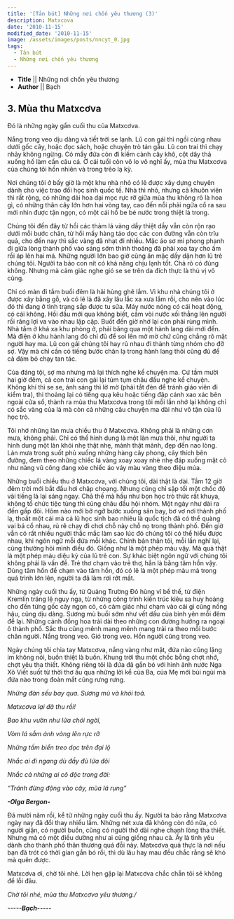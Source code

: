 ```yaml
---
title: '[Tản bút] Những nơi chốn yêu thương (3)'
description: Matxcova
date: '2010-11-15'
modified_date: '2010-11-15'
image: /assets/images/posts/nncyt_0.jpg
tags:
  - Tản bút
  - Những nơi chốn yêu thương
---
```



* **Title** || Những nơi chốn yêu thương
* **Author** || Bạch


## 3. Mùa thu Matxcơva

Đó là những ngày gần cuối thu của Matxcơva.


Nắng trong veo dịu dàng và tiết trời se lạnh. Lũ con gái thì ngồi cùng nhau dưới gốc cây, hoặc đọc sách, hoặc chuyện trò tán gẫu. Lũ con trai thì chạy nhảy không ngừng. Có mấy đứa còn đi kiếm cành cây khô, cột dây thả xuống hồ làm cần câu cá. Ở cái tuổi còn vô lo vô nghĩ ấy, mùa thu Matxcơva của chúng tôi hồn nhiên và trong trẻo lạ kỳ.


Nơi chúng tôi ở bấy giờ là một khu nhà nhỏ có lẽ được xây dựng chuyên dành cho việc trao đổi học sinh quốc tế. Nhà thì nhỏ, nhưng cả khuôn viên thì rất rộng, có những dải hoa dại mọc rực rỡ giữa mùa thu không rõ là hoa gì, có những thân cây lớn hơn hai vòng tay, cao đến nỗi phải ngửa cổ ra sau mới nhìn được tận ngọn, có một cái hồ be bé nước trong thiệt là trong.


Chúng tôi đến đây từ hồi các thảm lá vàng dầy thiệt dầy vẫn còn rộn rạo dưới mỗi bước chân, từ hồi mấy hàng táo dọc các con đường vẫn còn trĩu quả, cho đến nay thì sắc vàng đã nhạt đi nhiều. Mặc áo sơ mi phong phanh đi giữa lòng thành phố vào sáng sớm thỉnh thoảng đã phải xoa tay cho ấm rồi áp lên hai má. Những người lớn bao giờ cũng ăn mặc dầy dặn hơn lũ trẻ chúng tôi. Người ta bảo con nít có khả năng chịu lạnh tốt. Chả rõ có đúng không. Nhưng mà cảm giác nghe gió se se trên da đích thực là thú vị vô cùng.

Chỉ có màn đi tắm buổi đêm là hãi hùng ghê lắm. Vì khu nhà chúng tôi ở được xây bằng gỗ, và có lẽ là đã xây lâu lắc xa xưa lắm rồi, cho nên vào lúc đó thì đang ở tình trạng sắp được tu sửa. Máy nước nóng có cái hoạt động, có cái không. Hồi đầu mới qua không biết, cầm vòi nước xối thẳng lên người rồi răng lợi va vào nhau lập cập. Buốt đến giờ nhớ lại còn phải rùng mình. Nhà tắm ở khá xa khu phòng ở, phải băng qua một hành lang dài mới đến. Mà điện ở khu hành lang đó chỉ đủ để soi lên mờ mờ chứ cũng chẳng rõ mặt người hay ma. Lũ con gái chúng tôi hay rủ nhau đi thành từng nhóm cho đỡ sợ. Vậy mà chỉ cần có tiếng bước chân lạ trong hành lang thôi cũng đủ để cả đám bỏ chạy tan tác.

Của đáng tội, sợ ma nhưng mà lại thích nghe kể chuyện ma. Cứ tầm mười hai giờ đêm, cả con trai con gái lại túm tụm châu đầu nghe kể chuyện. Không khí thì se se, ánh sáng thì lờ mờ (phải tắt đèn để tránh giáo viên đi kiểm tra), thi thoảng lại có tiếng quạ kêu hoặc tiếng đập cánh xao xác bên ngoài cửa sổ, thành ra mùa thu Matxcơva trong tôi mỗi lần nhớ lại không chỉ có sắc vàng của lá mà còn cả những câu chuyện ma dài như vô tận của lũ học trò.


Tôi nhớ những làn mưa chiều thu ở Matxcơva. Không phải là những cơn mưa, không phải. Chỉ có thể hình dung là một làn mưa thôi, như người ta hình dung một làn khói nhẹ thật nhẹ, mảnh thật mảnh, đẹp đến nao lòng. Làn mưa trong suốt phủ xuống những hàng cây phong, cây thích bên đường, đem theo những chiếc lá vàng xoay xoay nhè nhẹ đáp xuống mặt cỏ như nàng vũ công đang xòe chiếc áo váy màu vàng theo điệu múa. 


Những buổi chiều thu ở Matxcơva, với chúng tôi, dài thật là dài. Tầm 12 giờ đêm trời mới bắt đầu hơi chập choạng. Nhưng cũng chỉ sập tối một chốc độ vài tiếng là lại sáng ngay. Chả thế mà hầu như bọn học trò thức rất khuya, không tổ chức tiệc tùng thì cũng châu đầu hội nhóm. Một ngày như dài ra đến gấp đôi. Hôm nào mới bỡ ngỡ bước xuống sân bay, bơ vơ nơi thành phố lạ, thoắt một cái mà cả lũ học sinh bao nhiêu là quốc tịch đã có thể quàng vai bá cổ nhau, rủ rê chạy đi chơi chỗ này chỗ nọ trong thành phố. Đến giờ vẫn có rất nhiều người thắc mắc làm sao lúc đó chúng tôi có thể hiểu được nhau, khi ngôn ngữ mỗi đứa mỗi khác. Chính bản thân tôi, mỗi lần nghĩ lại, cũng thường hỏi mình điều đó. Giống như là một phép màu vậy. Mà quả thật là một phép màu diệu kỳ của lũ trẻ con. Sự khác biệt ngôn ngữ với chúng tôi không phải là vấn đề. Trẻ thơ chạm vào trẻ thơ, hẳn là bằng tâm hồn vậy. Dùng tâm hồn để chạm vào tâm hồn, đó có lẽ là một phép màu mà trong quá trình lớn lên, người ta đã làm rơi rớt mất.


Những ngày cuối thu ấy, từ Quảng Trường Đỏ hùng vĩ bề thế, từ điện Kremlin tráng lệ nguy nga, từ những công trình kiến trúc kiêu sa huy hoàng cho đến từng gốc cây ngọn cỏ, có cảm giác như chạm vào cái gì cũng nồng hậu, cũng dịu dàng. Sương mù buổi sớm như vết dấu của bình yên mỗi đêm để lại. Những cánh đồng hoa trải dài theo những con đường hướng ra ngoại ô thành phố. Sắc thu cũng mênh mang mênh mang trải ra theo mỗi bước chân người. Nắng trong veo. Gió trong veo. Hồn người cũng trong veo. 


Ngày chúng tôi chia tay Matxcơva, nắng vàng như mật, đứa nào cũng lặng im không nói, buồn thiệt là buồn. Khung trời thu một chốc bỗng chợt nhớ, chợt yêu tha thiết. Không riêng tôi là đứa đã gắn bó với hình ảnh nước Nga Xô Viết suốt từ thời thơ ấu qua những lời kể của Ba, của Mẹ mới bùi ngùi mà đứa nào trong đoàn mắt cũng rưng rưng.


_Những đàn sếu bay qua. Sương mù và khói toả._

 _Matxcơva lại đã thu rồi!_

_Bao khu vườn như lửa chói ngời,_

_Vòm lá sẫm ánh vàng lên rực rỡ_

_Những tấm biển treo dọc trên đại lộ_

_Nhắc ai đi ngang dù đầy đủ lứa đôi_

_Nhắc cả những ai cô độc trong đời:_

_“Tránh đừng động vào cây, mùa lá rụng”_

 _**-Olga Bergon-**_


Đã mười năm rồi, kể từ những ngày cuối thu ấy. Người ta bảo rằng Matxcơva ngày nay đã đổi thay nhiều lắm. Những nét xưa đã không còn đó nữa, có người giận, có người buồn, cũng có người thở dài nghe chạnh lòng tha thiết. Nhưng mà có một điều dường như ai cũng giống nhau cả. Ấy là tình yêu dành cho thành phố thân thương quá đỗi này. Matxcơva quả thực là nơi nếu bạn đã trót có thời gian gắn bó rồi, thì dù lâu hay mau đều chắc rằng sẽ khó mà quên được.

Matxcơva ơi, chờ tôi nhé. Lời hẹn gặp lại Matxcơva chắc chắn tôi sẽ không để lỗi đâu.

_Chờ tôi nhé, mùa thu Matxcơva yêu thương./_



**_-----Bạch-----_**





